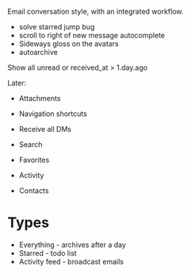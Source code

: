 Email conversation style, with an integrated workflow.

* solve starred jump bug
* scroll to right of new message autocomplete
* Sideways gloss on the avatars
* autoarchive

Show all unread or received_at > 1.day.ago

Later:

* Attachments
* Navigation shortcuts
* Receive all DMs

* Search
* Favorites
* Activity
* Contacts

# Types

* Everything - archives after a day
* Starred - todo list
* Activity feed - broadcast emails